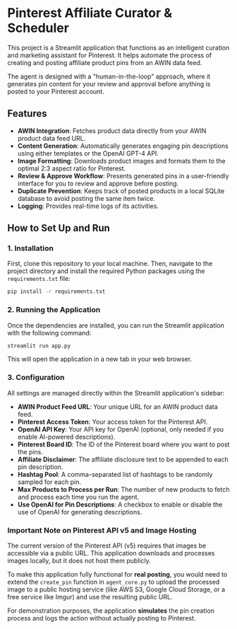 # Pinterest Affiliate Curator & Scheduler

This project is a Streamlit application that functions as an intelligent curation and marketing assistant for Pinterest. It helps automate the process of creating and posting affiliate product pins from an AWIN data feed.

The agent is designed with a "human-in-the-loop" approach, where it generates pin content for your review and approval before anything is posted to your Pinterest account.

## Features

- **AWIN Integration**: Fetches product data directly from your AWIN product data feed URL.
- **Content Generation**: Automatically generates engaging pin descriptions using either templates or the OpenAI GPT-4 API.
- **Image Formatting**: Downloads product images and formats them to the optimal 2:3 aspect ratio for Pinterest.
- **Review & Approve Workflow**: Presents generated pins in a user-friendly interface for you to review and approve before posting.
- **Duplicate Prevention**: Keeps track of posted products in a local SQLite database to avoid posting the same item twice.
- **Logging**: Provides real-time logs of its activities.

## How to Set Up and Run

### 1. Installation

First, clone this repository to your local machine. Then, navigate to the project directory and install the required Python packages using the `requirements.txt` file:

```bash
pip install -r requirements.txt
```

### 2. Running the Application

Once the dependencies are installed, you can run the Streamlit application with the following command:

```bash
streamlit run app.py
```

This will open the application in a new tab in your web browser.

### 3. Configuration

All settings are managed directly within the Streamlit application's sidebar:

- **AWIN Product Feed URL**: Your unique URL for an AWIN product data feed.
- **Pinterest Access Token**: Your access token for the Pinterest API.
- **OpenAI API Key**: Your API key for OpenAI (optional, only needed if you enable AI-powered descriptions).
- **Pinterest Board ID**: The ID of the Pinterest board where you want to post the pins.
- **Affiliate Disclaimer**: The affiliate disclosure text to be appended to each pin description.
- **Hashtag Pool**: A comma-separated list of hashtags to be randomly sampled for each pin.
- **Max Products to Process per Run**: The number of new products to fetch and process each time you run the agent.
- **Use OpenAI for Pin Descriptions**: A checkbox to enable or disable the use of OpenAI for generating descriptions.

### Important Note on Pinterest API v5 and Image Hosting

The current version of the Pinterest API (v5) requires that images be accessible via a public URL. This application downloads and processes images locally, but it does not host them publicly.

To make this application fully functional for **real posting**, you would need to extend the `create_pin` function in `agent_core.py` to upload the processed image to a public hosting service (like AWS S3, Google Cloud Storage, or a free service like Imgur) and use the resulting public URL.

For demonstration purposes, the application **simulates** the pin creation process and logs the action without actually posting to Pinterest.
